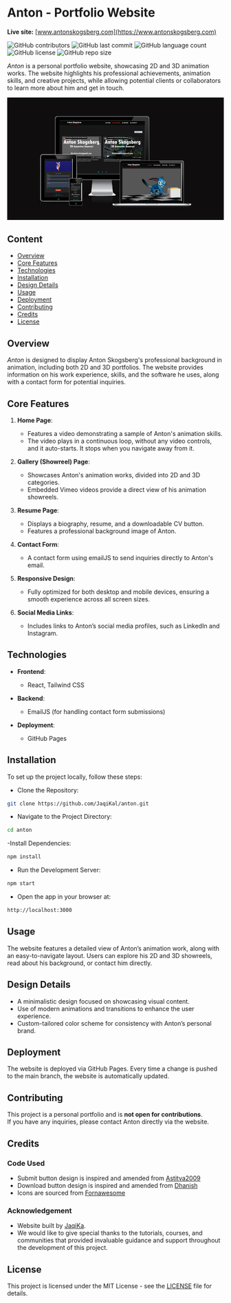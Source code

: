 # Anton - Portfolio Website

**Live site:** [www.antonskogsberg.com](https://www.antonskogsberg.com)


![GitHub contributors](https://img.shields.io/github/contributors/JaqiKal/anton?color=blue)
![GitHub last commit](https://img.shields.io/github/last-commit/JaqiKal/anton?color=brightgreen)
![GitHub language count](https://img.shields.io/github/languages/count/JaqiKal/anton?color=orange)
![GitHub license](https://img.shields.io/github/license/JaqiKal/anton?color=yellow)
![GitHub repo size](https://img.shields.io/github/repo-size/JaqiKal/anton?color=black)

*Anton* is a personal portfolio website, showcasing 2D and 3D animation works. The website highlights his professional achievements, animation skills, and creative projects, while allowing potential clients or collaborators to learn more about him and get in touch.

![x](https://raw.githubusercontent.com/JaqiKal/anton/refs/heads/main/src/assets/images/amiresponsive.webp)

## Content

- [Overview](#overview)
- [Core Features](#core-features)
- [Technologies](#technologies)
- [Installation](#installation)
- [Design Details](#design-details)
- [Usage](#usage)
- [Deployment](#deployment)
- [Contributing](#contributing)
- [Credits](#credits)
- [License](#license)

## Overview

*Anton* is designed to display Anton Skogsberg's professional background in animation, including both 2D and 3D portfolios. The website provides information on his work experience, skills, and the software he uses, along with a contact form for potential inquiries.

## Core Features

1. **Home Page**:
   - Features a video demonstrating a sample of Anton's animation skills.
   - The video plays in a continuous loop, without any video controls, and it auto-starts. It stops when you navigate away from it.

2. **Gallery (Showreel) Page**:
   - Showcases Anton's animation works, divided into 2D and 3D categories.
   - Embedded Vimeo videos provide a direct view of his animation showreels.

3. **Resume Page**:
   - Displays a biography, resume, and a downloadable CV button.
   - Features a professional background image of Anton.

4. **Contact Form**:
   - A contact form using emailJS to send inquiries directly to Anton's email.

5. **Responsive Design**:
   - Fully optimized for both desktop and mobile devices, ensuring a smooth experience across all screen sizes.

6. **Social Media Links**:
   - Includes links to Anton’s social media profiles, such as LinkedIn and Instagram.

## Technologies

- **Frontend**:  
  - React, Tailwind CSS
  
- **Backend**:  
  - EmailJS (for handling contact form submissions)

- **Deployment**:  
  - GitHub Pages

## Installation

To set up the project locally, follow these steps:

- Clone the Repository:

```bash
git clone https://github.com/JaqiKal/anton.git
```

- Navigate to the Project Directory:

```bash
cd anton
```

-Install Dependencies:

 ```bash
 npm install
```

- Run the Development Server:

```bash
npm start
```

- Open the app in your browser at:

```bash
http://localhost:3000
```

## Usage

The website features a detailed view of Anton’s animation work, along with an easy-to-navigate layout. Users can explore his 2D and 3D showreels, read about his background, or contact him directly.

## Design Details

- A minimalistic design focused on showcasing visual content.
- Use of modern animations and transitions to enhance the user experience.
- Custom-tailored color scheme for consistency with Anton’s personal brand.

## Deployment

The website is deployed via GitHub Pages. Every time a change is pushed to the main branch, the website is automatically updated.

## Contributing  
This project is a personal portfolio and is **not open for contributions**.  
If you have any inquiries, please contact Anton directly via the website.

## Credits

### Code Used

- Submit button design is inspired and amended from [Astitva2009](https://codepen.io/astitva2009/pen/ExQeNxb)
- Download button design is inspired and amended from [Dhanish](https://codepen.io/dhanishgajjar/pen/NgQqVj)
- Icons are sourced from [Fornawesome](https://fontawesome.com/)

### Acknowledgement

- Website built by [JaqiKa](https://github.com/JaqiKal).
- We would like to give special thanks to the tutorials, courses, and communities that provided invaluable guidance and support throughout the development of this project.

## License

This project is licensed under the MIT License - see the [LICENSE](https://github.com/JaqiKal/anton/blob/main/LICENSE) file for details.
